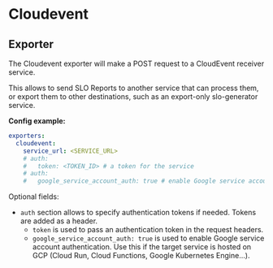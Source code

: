 # Cloudevent

## Exporter

The Cloudevent exporter will make a POST request to a CloudEvent receiver service.

This allows to send SLO Reports to another service that can process them, or export them to other destinations, such as an export-only slo-generator service.

**Config example:**

```yaml
exporters:
  cloudevent:
    service_url: <SERVICE_URL>
    # auth:
    #   token: <TOKEN_ID> # a token for the service
    # auth:
    #   google_service_account_auth: true # enable Google service account authentication
```

Optional fields:

* `auth` section allows to specify authentication tokens if needed. Tokens are added as a header.
  * `token` is used to pass an authentication token in the request headers.
  * `google_service_account_auth: true` is used to enable Google service account authentication. Use this if the target service is hosted on GCP (Cloud Run, Cloud Functions, Google Kubernetes Engine...).
